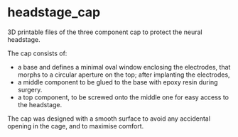 # headstage_cap
3D printable files of the three component cap to protect the neural headstage.

The cap consists of:
- a base and defines a minimal oval window enclosing the electrodes, that morphs to a circular aperture on the top; after implanting the electrodes,
- a middle component to be glued to the base with epoxy resin during surgery.
- a top component, to be screwed onto the middle one for easy access to the headstage.

The cap was designed with a smooth surface to avoid any accidental opening in the cage, and to maximise comfort.


